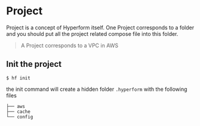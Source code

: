 # Project

Project is a concept of Hyperform itself. One Project corresponds to a folder and you should put all the project related compose file into this folder.

> A Project corresponds to a VPC in AWS

## Init the project

`$ hf init`

the init command will create a hidden folder `.hyperform` with the following files
  ```
  ├── aws
  ├── cache
  └── config
  ```